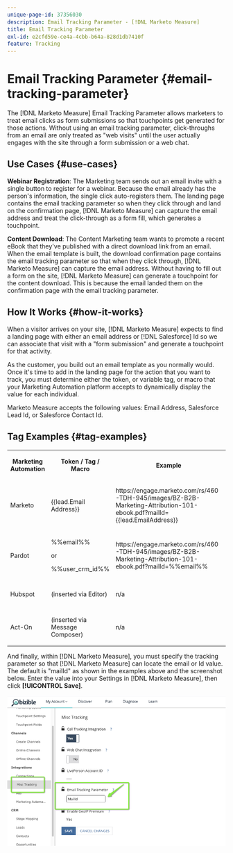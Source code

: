 ```yaml
---
unique-page-id: 37356030
description: Email Tracking Parameter - [!DNL Marketo Measure]
title: Email Tracking Parameter
exl-id: e2cfd59e-ce4a-4cbb-b64a-828d1db7410f
feature: Tracking
---
```

# Email Tracking Parameter {#email-tracking-parameter}

The [!DNL Marketo Measure] Email Tracking Parameter allows marketers to treat email clicks as form submissions so that touchpoints get generated for those actions. Without using an email tracking parameter, click-throughs from an email are only treated as "web visits" until the user actually engages with the site through a form submission or a web chat.

## Use Cases  {#use-cases}

**Webinar Registration**: The Marketing team sends out an email invite with a single button to register for a webinar. Because the email already has the person's information, the single click auto-registers them. The landing page contains the email tracking parameter so when they click through and land on the confirmation page, [!DNL Marketo Measure] can capture the email address and treat the click-through as a form fill, which generates a touchpoint.

**Content Download**: The Content Marketing team wants to promote a recent eBook that they've published with a direct download link from an email. When the email template is built, the download confirmation page contains the email tracking parameter so that when they click through, [!DNL Marketo Measure] can capture the email address. Without having to fill out a form on the site, [!DNL Marketo Measure] can generate a touchpoint for the content download. This is because the email landed them on the confirmation page with the email tracking parameter.

## How It Works {#how-it-works}

When a visitor arrives on your site, [!DNL Marketo Measure] expects to find a landing page with either an email address or [!DNL Salesforce] Id so we can associate that visit with a "form submission" and generate a touchpoint for that activity.

As the customer, you build out an email template as you normally would. Once it's time to add in the landing page for the action that you want to track, you must determine either the token, or variable tag, or macro that your Marketing Automation platform accepts to dynamically display the value for each individual.

Marketo Measure accepts the following values: Email Address, Salesforce Lead Id, or Salesforce Contact Id.

## Tag Examples {#tag-examples}

<table> 
 <colgroup> 
  <col> 
  <col> 
  <col> 
  <col> 
 </colgroup> 
 <tbody> 
  <tr> 
   <th><p>Marketing Automation</p></th> 
   <th><p>Token / Tag / Macro </p></th> 
   <th><p>Example</p></th> 
   <th><p>Supporting Material</p></th> 
  </tr> 
  <tr> 
   <td><p>Marketo</p></td> 
   <td><p>{{lead.Email Address}} </p></td> 
   <td><p>https://engage.marketo.com/rs/460-TDH-945/images/BZ-B2B-Marketing-Attribution-101-ebook.pdf?mailId={{lead.EmailAddress}}</p></td> 
   <td><p>https://experienceleague.adobe.com/docs/marketo/using/product-docs/demand-generation/landing-pages/personalizing-landing-pages/tokens-overview.html</p></td> 
  </tr> 
  <tr> 
   <td><p>Pardot</p></td> 
   <td><p>%%email%% </p><p>or</p><p>%%user_crm_id%%</p></td> 
   <td><p>https://engage.marketo.com/rs/460-TDH-945/images/BZ-B2B-Marketing-Attribution-101-ebook.pdf?mailId=%%email%%</p></td> 
   <td><p>https://help.salesforce.com/s/articleView?language=en_US&id=pardot_variable_tags_reference.htm&type=5</p></td> 
  </tr> 
  <tr> 
   <td><p>Hubspot</p></td> 
   <td><p>(inserted via Editor)</p></td> 
   <td><p>n/a</p></td> 
   <td><p>https://knowledge.hubspot.com/website-pages/personalize-your-content</p></td> 
  </tr> 
  <tr> 
   <td><p>Act-On</p></td> 
   <td><p>(inserted via Message Composer)</p></td> 
   <td><p>n/a</p></td> 
   <td><p>https://connect.act-on.com/hc/en-us/articles/360033436074-How-to-Personalize-Email-Content-with-CRM-Data</p></td> 
  </tr> 
 </tbody> 
</table>

And finally, within [!DNL Marketo Measure], you must specify the tracking parameter so that [!DNL Marketo Measure] can locate the email or Id value. The default is "mailId" as shown in the examples above and the screenshot below. Enter the value into your Settings in [!DNL Marketo Measure], then click **[!UICONTROL Save]**.

![](assets/one.png)
